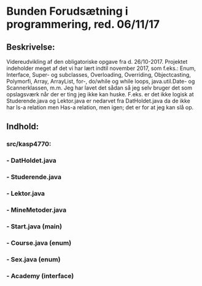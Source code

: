 # Bunden Forudsætning i programmering, red. 06/11/17
## Beskrivelse:
Videreudvikling af den obligatoriske opgave fra d. 26/10-2017.
Projektet indeholder meget af det vi har lært indtil november 2017, som f.eks.:
Enum, Interface, Super- og subclasses, 
Overloading, Overriding, Objectcasting, Polymorfi, 
Array, ArrayList, for-, do/while og while loops,
java.util.Date- og Scannerklassen, m.m.
Jeg har lavet det sådan så jeg selv bruger det som opslagsværk når der er ting jeg ikke kan huske. F.eks. er det ikke logisk at Studerende.java og Lektor.java er nedarvet fra DatHoldet.java da de ikke har Is-a relation men Has-a relation, men igen; det er for at jeg kan slå op.
## Indhold:

### src/kasp4770:
### - DatHoldet.java
### - Studerende.java
### - Lektor.java
### - MineMetoder.java
### - Start.java (main)
### - Course.java (enum)
### - Sex.java (enum)
### - Academy (interface)
